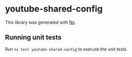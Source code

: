 # youtube-shared-config

This library was generated with [Nx](https://nx.dev).

## Running unit tests

Run `nx test youtube-shared-config` to execute the unit tests.
